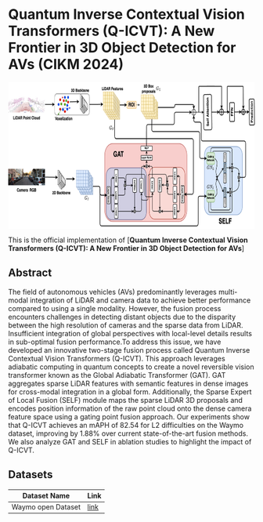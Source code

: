 # Quantum Inverse Contextual Vision Transformers (Q-ICVT): A New Frontier in 3D Object Detection for AVs (CIKM 2024)
<p align="center"> <img src='docs/figs/cikm.png' align="center" height="300px"> </p>

This is the official implementation of [**Quantum Inverse Contextual Vision Transformers (Q-ICVT): A New Frontier in 3D Object Detection for AVs**]

## **Abstract** 
The field of autonomous vehicles (AVs) predominantly leverages multi-modal integration of LiDAR and camera data to achieve better performance compared to using a single modality. However, the fusion process encounters challenges in detecting distant objects due to the disparity between the high resolution of cameras and the sparse data from LiDAR. Insufficient integration of global perspectives with local-level details results in sub-optimal fusion performance.To address this issue, we have developed an innovative two-stage fusion process called Quantum Inverse Contextual Vision Transformers (Q-ICVT). This approach leverages adiabatic computing in quantum concepts to create a novel reversible vision transformer known as the Global Adiabatic Transformer (GAT). GAT aggregates sparse LiDAR features with semantic features in dense images for cross-modal integration in a global form. Additionally, the Sparse Expert of Local Fusion (SELF) module maps the sparse LiDAR 3D proposals and encodes position information of the raw point cloud onto the dense camera feature space using a gating point fusion approach. Our experiments show that Q-ICVT achieves an mAPH of 82.54 for L2 difficulties on the Waymo dataset, improving by 1.88\% over current state-of-the-art fusion methods. We also analyze GAT and SELF in ablation studies to highlight the impact of Q-ICVT.

## **Datasets** ##
|Dataset Name|Link|
|----|----|
|Waymo open Dataset|[link](https://console.cloud.google.com/storage/browser/waymo_open_dataset_motion_v_1_2_0)|
